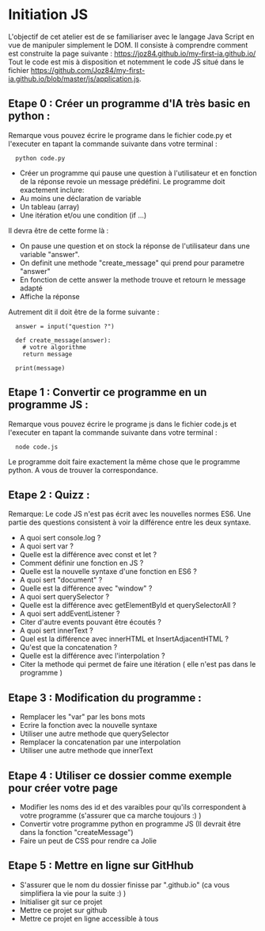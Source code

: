  # Initiation JS
 L'objectif de cet atelier est de se familiariser avec le langage Java Script en vue de manipuler simplement le DOM.
 Il consiste à comprendre comment est construite la page suivante : https://joz84.github.io/my-first-ia.github.io/
 Tout le code est mis à disposition et notemment le code JS situé dans le fichier https://github.com/Joz84/my-first-ia.github.io/blob/master/js/application.js.

 ## Etape 0 : Créer un programme d'IA très basic en python :
 Remarque vous pouvez écrire le programe dans le fichier code.py et l'executer en tapant la commande suivante dans votre terminal :
```
  python code.py
```

  - Créer un programme qui pause une question à l'utilisateur et en fonction de la réponse revoie un message prédéfini. Le programme doit exactement inclure:
  - Au moins une déclaration de variable
  - Un tableau (array)
  - Une itération et/ou une condition (if ...)

  Il devra être de cette forme là :
  - On pause une question et on stock la réponse de l'utilisateur dans une variable "answer".
  - On definit une methode "create_message" qui prend pour parametre "answer"
  - En fonction de cette answer la methode trouve et retourn le message adapté
  - Affiche la réponse

  Autrement dit il doit être de la forme suivante :
```
  answer = input("question ?")

  def create_message(answer):
    # votre algorithme
    return message

  print(message)
 ```

 ## Etape 1 : Convertir ce programme en un programme JS :
  Remarque vous pouvez écrire le programe js dans le fichier code.js et l'executer en tapant la commande suivante dans votre terminal :
```
  node code.js
```
 Le programme doit faire exactement la même chose que le programme python. A vous de trouver la correspondance.

 ## Etape 2 : Quizz :
Remarque: Le code JS n'est pas écrit avec les nouvelles normes ES6. Une partie des questions consistent à voir la différence entre les deux syntaxe.
  - A quoi sert console.log ?
  - A quoi sert var ?
  - Quelle est la différence avec const et let ?
  - Comment définir une fonction en JS ?
  - Quelle est la nouvelle syntaxe d'une fonction en ES6 ?
  - A quoi sert "document" ?
  - Quelle est la différence avec "window" ?
  - A quoi sert querySelector ?
  - Quelle est la différence avec getElementById et querySelectorAll ?
  - A quoi sert addEventListener ?
  - Citer d'autre events pouvant être écoutés ?
  - A quoi sert innerText ?
  - Quel est la différence avec innerHTML et InsertAdjacentHTML ?
  - Qu'est que la concatenation ?
  - Quelle est la différence avec l'interpolation ?
  - Citer la methode qui permet de faire une itération ( elle n'est pas dans le programme )

 ## Etape 3 : Modification du programme :

  - Remplacer les "var" par les bons mots
  - Ecrire la fonction avec la nouvelle syntaxe
  - Utiliser une autre methode que querySelector
  - Remplacer la concatenation par une interpolation
  - Utiliser une autre methode que innerText

 ## Etape 4 : Utiliser ce dossier comme exemple pour créer votre page

  - Modifier les noms des id et des varaibles pour qu'ils correspondent à votre programme (s'assurer que ca marche toujours :) )
  - Convertir votre programme python en programme JS (Il devrait être dans la fonction "createMessage")
  - Faire un peut de CSS pour rendre ca Jolie

 ## Etape 5 : Mettre en ligne sur GitHhub

  - S'assurer que le nom du dossier finisse par ".github.io" (ca vous simplifiera la vie pour la suite :) )
  - Initialiser git sur ce projet
  - Mettre ce projet sur github
  - Mettre ce projet en ligne accessible à tous


